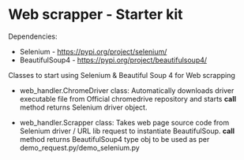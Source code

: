 # Web scrapper - Starter kit

Dependencies:
 - Selenium - https://pypi.org/project/selenium/
 - BeautifulSoup4 - https://pypi.org/project/beautifulsoup4/

Classes to start using Selenium & Beautiful Soup 4 for Web scrapping

 - web_handler.ChromeDriver class: 
    Automatically downloads driver executable file from Official chromedrive repository and starts
    __call__ method returns Selenium driver object.

 - web_handler.Scrapper class:
    Takes web page source code from Selenium driver / URL lib request to instantiate BeautifulSoup.
    __call__ method returns BeautifulSoup4 type obj to be used as per demo_request.py/demo_selenium.py